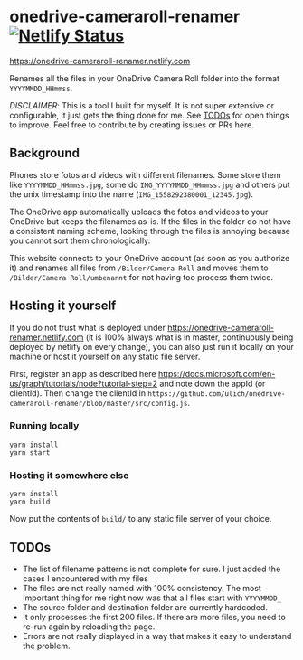 # onedrive-cameraroll-renamer [![Netlify Status](https://api.netlify.com/api/v1/badges/01a9c291-1c7b-4326-bc92-ff61cae442f7/deploy-status)](https://app.netlify.com/sites/onedrive-cameraroll-renamer/deploys)

https://onedrive-cameraroll-renamer.netlify.com

Renames all the files in your OneDrive Camera Roll folder into the format `YYYYMMDD_HHmmss`.

*DISCLAIMER*: This is a tool I built for myself. It is not super extensive or configurable, it just gets the thing done for me. See [TODOs](#todos) for open things to improve. Feel free to contribute by creating issues or PRs here.

## Background

Phones store fotos and videos with different filenames.
Some store them like `YYYYMMDD_HHmmss.jpg`, some do `IMG_YYYYMMDD_HHmmss.jpg`
and others put the unix timestamp into the name (`IMG_1558292380001_12345.jpg`).

The OneDrive app automatically uploads the fotos and videos to your OneDrive
but keeps the filenames as-is. If the files in the folder do not have a consistent
naming scheme, looking through the files is annoying because you cannot sort them
chronologically.

This website connects to your OneDrive account (as soon as you authorize it) and
renames all files from `/Bilder/Camera Roll` and moves them to `/Bilder/Camera Roll/umbenannt`
for not having too process them twice.

## Hosting it yourself

If you do not trust what is deployed under https://onedrive-cameraroll-renamer.netlify.com (it is 100% always what is in master, continuously being deployed by netlify on every change), you can also just run it locally on your machine or host it yourself on any static file server.

First, register an app as described here https://docs.microsoft.com/en-us/graph/tutorials/node?tutorial-step=2 and note down the appId (or clientId). Then change the clientId in `https://github.com/ulich/onedrive-cameraroll-renamer/blob/master/src/config.js`.

### Running locally
```
yarn install
yarn start
```

### Hosting it somewhere else
```
yarn install
yarn build
```
Now put the contents of `build/` to any static file server of your choice.


## TODOs

* The list of filename patterns is not complete for sure. I just added the cases I encountered with my files
* The files are not really named with 100% consistency. The most important thing for me right now was that all files start with `YYYYMMDD_`
* The source folder and destination folder are currently hardcoded.
* It only processes the first 200 files. If there are more files, you need to re-run again by reloading the page.
* Errors are not really displayed in a way that makes it easy to understand the problem.
